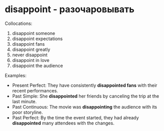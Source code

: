 # disappoint - разочаровывать
Collocations:

1. disappoint someone
2. disappoint expectations
3. disappoint fans
4. disappoint greatly
5. never disappoint
6. disappoint in love
7. disappoint the audience

Examples:

- Present Perfect: They have consistently **disappointed fans** with their recent performances.
- Past Simple: She **disappointed** her friends by canceling the trip at the last minute.
- Past Continuous: The movie was **disappointing** the audience with its poor storyline.
- Past Perfect: By the time the event started, they had already **disappointed** many attendees with the changes.
